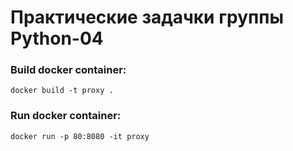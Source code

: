 Практические задачки группы Python-04 
=======

### Build docker container:

`docker build -t proxy .`

### Run docker container:

`docker run -p 80:8080 -it proxy`
